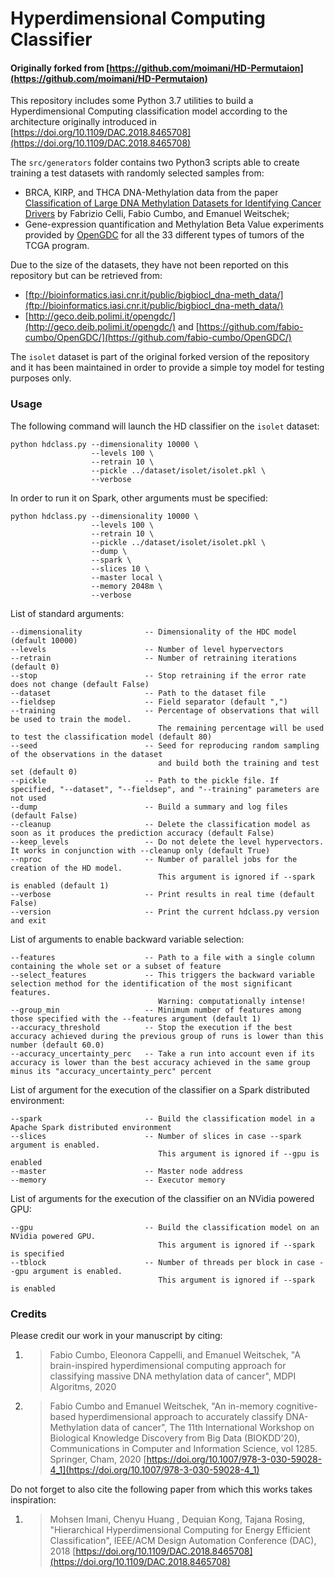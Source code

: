 # Hyperdimensional Computing Classifier
#### Originally forked from [https://github.com/moimani/HD-Permutaion](https://github.com/moimani/HD-Permutaion)

This repository includes some Python 3.7 utilities to build a Hyperdimensional Computing classification model according to the architecture
originally introduced in [https://doi.org/10.1109/DAC.2018.8465708](https://doi.org/10.1109/DAC.2018.8465708)

The `src/generators` folder contains two Python3 scripts able to create training a test datasets with randomly selected samples from:
- BRCA, KIRP, and THCA DNA-Methylation data from the paper [Classification of Large DNA Methylation Datasets for Identifying Cancer Drivers](https://doi.org/10.1016/j.bdr.2018.02.005) by Fabrizio Celli, Fabio Cumbo, and Emanuel Weitschek;
- Gene-expression quantification and Methylation Beta Value experiments provided by [OpenGDC](https://github.com/fabio-cumbo/OpenGDC/) for all the 33 different types of tumors of the TCGA program.

Due to the size of the datasets, they have not been reported on this repository but can be retrieved from: 
- [ftp://bioinformatics.iasi.cnr.it/public/bigbiocl_dna-meth_data/](ftp://bioinformatics.iasi.cnr.it/public/bigbiocl_dna-meth_data/)
- [http://geco.deib.polimi.it/opengdc/](http://geco.deib.polimi.it/opengdc/) and [https://github.com/fabio-cumbo/OpenGDC/](https://github.com/fabio-cumbo/OpenGDC/)

The `isolet` dataset is part of the original forked version of the repository and it has been maintained in order to provide a simple 
toy model for testing purposes only.

### Usage

The following command will launch the HD classifier on the `isolet` dataset:
```
python hdclass.py --dimensionality 10000 \
                  --levels 100 \
                  --retrain 10 \
                  --pickle ../dataset/isolet/isolet.pkl \
                  --verbose
```

In order to run it on Spark, other arguments must be specified:
```
python hdclass.py --dimensionality 10000 \
                  --levels 100 \
                  --retrain 10 \
                  --pickle ../dataset/isolet/isolet.pkl \
                  --dump \
                  --spark \
                  --slices 10 \
                  --master local \
                  --memory 2048m \
                  --verbose
```

List of standard arguments:
```
--dimensionality              -- Dimensionality of the HDC model (default 10000)
--levels                      -- Number of level hypervectors
--retrain                     -- Number of retraining iterations (default 0)
--stop                        -- Stop retraining if the error rate does not change (default False)
--dataset                     -- Path to the dataset file
--fieldsep                    -- Field separator (default ",")
--training                    -- Percentage of observations that will be used to train the model. 
                                 The remaining percentage will be used to test the classification model (default 80)
--seed                        -- Seed for reproducing random sampling of the observations in the dataset 
                                 and build both the training and test set (default 0)
--pickle                      -- Path to the pickle file. If specified, "--dataset", "--fieldsep", and "--training" parameters are not used
--dump                        -- Build a summary and log files (default False)
--cleanup                     -- Delete the classification model as soon as it produces the prediction accuracy (default False)
--keep_levels                 -- Do not delete the level hypervectors. It works in conjunction with --cleanup only (default True)
--nproc                       -- Number of parallel jobs for the creation of the HD model.
                                 This argument is ignored if --spark is enabled (default 1)
--verbose                     -- Print results in real time (default False)
--version                     -- Print the current hdclass.py version and exit
```

List of arguments to enable backward variable selection:
```
--features                    -- Path to a file with a single column containing the whole set or a subset of feature
--select_features             -- This triggers the backward variable selection method for the identification of the most significant features.
                                 Warning: computationally intense!
--group_min                   -- Minimum number of features among those specified with the --features argument (default 1)
--accuracy_threshold          -- Stop the execution if the best accuracy achieved during the previous group of runs is lower than this number (default 60.0)
--accuracy_uncertainty_perc   -- Take a run into account even if its accuracy is lower than the best accuracy achieved in the same group minus its "accuracy_uncertainty_perc" percent
```

List of argument for the execution of the classifier on a Spark distributed environment:
```
--spark                       -- Build the classification model in a Apache Spark distributed environment
--slices                      -- Number of slices in case --spark argument is enabled. 
                                 This argument is ignored if --gpu is enabled
--master                      -- Master node address
--memory                      -- Executor memory
```

List of arguments for the execution of the classifier on an NVidia powered GPU:
```
--gpu                         -- Build the classification model on an NVidia powered GPU. 
                                 This argument is ignored if --spark is specified
--tblock                      -- Number of threads per block in case --gpu argument is enabled. 
                                 This argument is ignored if --spark is enabled
```

### Credits

Please credit our work in your manuscript by citing:

1. > Fabio Cumbo, Eleonora Cappelli, and Emanuel Weitschek, "A brain-inspired hyperdimensional computing approach for classifying massive DNA methylation data of cancer", MDPI Algoritms, 2020

2. > Fabio Cumbo and Emanuel Weitschek, "An in-memory cognitive-based hyperdimensional approach to accurately classify DNA-Methylation data of cancer", The 11th International Workshop on Biological Knowledge Discovery from Big Data (BIOKDD'20), Communications in Computer and Information Science, vol 1285. Springer, Cham, 2020 [https://doi.org/10.1007/978-3-030-59028-4_1](https://doi.org/10.1007/978-3-030-59028-4_1)

Do not forget to also cite the following paper from which this works takes inspiration:

1. > Mohsen Imani, Chenyu Huang , Dequian Kong, Tajana Rosing, "Hierarchical Hyperdimensional Computing for Energy Efficient Classification", IEEE/ACM Design Automation Conference (DAC), 2018 [https://doi.org/10.1109/DAC.2018.8465708](https://doi.org/10.1109/DAC.2018.8465708)

